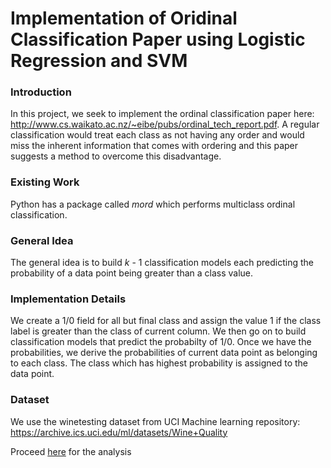 # Implementation of Oridinal Classification Paper using Logistic Regression and SVM  
### Introduction  
In this project, we seek to implement the ordinal classification paper here: http://www.cs.waikato.ac.nz/~eibe/pubs/ordinal_tech_report.pdf. A regular classification would treat each class as not having any order and would miss the inherent information that comes with ordering and this paper suggests a method to overcome this disadvantage.  

### Existing Work
Python has a package called *mord* which performs multiclass ordinal classification.  

### General Idea
The general idea is to build *k* - 1 classification models each predicting the probability of a data point being greater than a class value. 

### Implementation Details
We create a 1/0 field for all but final class and assign the value 1 if the class label is greater than the class of current column. We then go on to build classification models that predict the probabilty of 1/0. Once we have the probabilities, we derive the probabilities of current data point as belonging to each class. The class which has highest probability is assigned to the data point.

### Dataset
We use the winetesting dataset from UCI Machine learning repository: https://archive.ics.uci.edu/ml/datasets/Wine+Quality  


Proceed [here](ordinal-classification.ipynb) for the analysis
